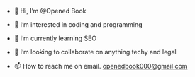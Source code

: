 - 👋 Hi, I’m @Opened Book
- 👀 I’m interested in coding and programming
- 🌱 I’m currently learning SEO

- 💞️ I’m looking to collaborate on anything techy and legal
- 📫 How to reach me on email. openedbook000@gmail.com

<!---
Opened Book is a ✨ special ✨ repository because its `README.md` (this file) appears on your GitHub profile.
You can click the Preview link to take a look at your changes.
--->
